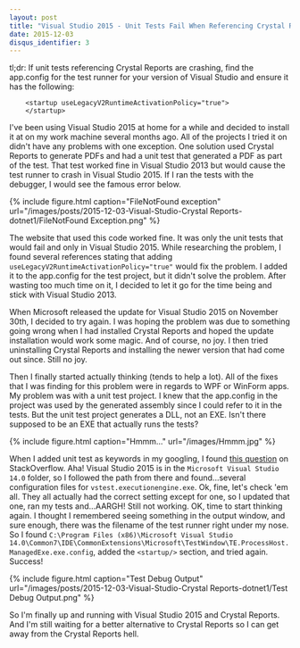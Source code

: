 ```yaml
---
layout: post
title: "Visual Studio 2015 - Unit Tests Fail When Referencing Crystal Reports"
date: 2015-12-03
disqus_identifier: 3
---
```

tl;dr: If unit tests referencing Crystal Reports are crashing, find the app.config for the test runner for your version of Visual Studio and ensure it has the following:

        <startup useLegacyV2RuntimeActivationPolicy="true">
        </startup>

I've been using Visual Studio 2015 at home for a while and decided to install it at on my work machine several months ago. All of the projects I tried it on didn't have any problems with one exception. One solution used Crystal Reports to generate PDFs and had a unit test that generated a PDF as part of the test. That test worked fine in Visual Studio 2013 but would cause the test runner to crash in Visual Studio 2015. If I ran the tests with the debugger, I would see the famous error below.

{% include figure.html caption="FileNotFound exception" url="/images/posts/2015-12-03-Visual-Studio-Crystal Reports-dotnet1/FileNotFound Exception.png" %}

The website that used this code worked fine. It was only the unit tests that would fail and only in Visual Studio 2015. While researching the problem, I found several references stating that adding `useLegacyV2RuntimeActivationPolicy="true"` would fix the problem. I added it to the app.config for the test project, but it didn't solve the problem. After wasting too much time on it, I decided to let it go for the time being and stick with Visual Studio 2013.

When Microsoft released the update for Visual Studio 2015 on November 30th, I decided to try again. I was hoping the problem was due to something going wrong when I had installed Crystal Reports and hoped the update installation would work some magic. And of course, no joy. I then tried uninstalling Crystal Reports and installing the newer version that had come out since. Still no joy.

Then I finally started actually thinking (tends to help a lot). All of the fixes that I was finding for this problem were in regards to WPF or WinForm apps. My problem was with a unit test project. I knew that the app.config in the project was used by the generated assembly since I could refer to it in the tests. But the unit test project generates a DLL, not an EXE. Isn't there supposed to be an EXE that actually runs the tests?

{% include figure.html caption="Hmmm..." url="/images/Hmmm.jpg" %}

When I added unit test as keywords in my googling, I found [this question](http://stackoverflow.com/questions/18786738/crdb-adoplus-dll-unit-test-solution) on StackOverflow. Aha! Visual Studio 2015 is in the `Microsoft Visual Studio 14.0` folder, so I followed the path from there and found...several configuration files for `vstest.executionengine.exe`. Ok, fine, let's check 'em all. They all actually had the correct setting except for one, so I updated that one, ran my tests and...AARGH! Still not working. OK, time to start thinking again. I thought I remembered seeing something in the output window, and sure enough, there was the filename of the test runner right under my nose. So I found `C:\Program Files (x86)\Microsoft Visual Studio 14.0\Common7\IDE\CommonExtensions\Microsoft\TestWindow\TE.ProcessHost.ManagedExe.exe.config`, added the `<startup/>` section, and tried again. Success!

{% include figure.html caption="Test Debug Output" url="/images/posts/2015-12-03-Visual-Studio-Crystal Reports-dotnet1/Test Debug Output.png" %}

So I'm finally up and running with Visual Studio 2015 and Crystal Reports. And I'm still waiting for a better alternative to Crystal Reports so I can get away from the Crystal Reports hell.